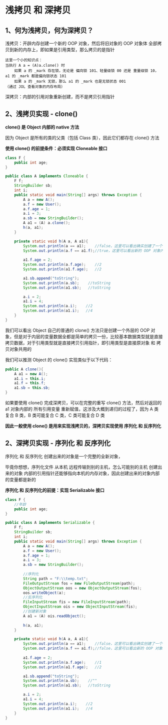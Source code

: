 # 浅拷贝 和 深拷贝



## 1、何为浅拷贝，何为深拷贝？

浅拷贝：开辟内存创建一个新的 OOP 对象，然后将旧对象的 OOP 对象体 全部拷贝到新的内存上，即如果是引用类型，那么拷贝的是指针

```
这里一个小的知识点：
当执行 A a = (A)a.clone() 时
	如果 a 的 _mark 存在锁，无论是 偏向锁 101、轻量级锁 00 还是 重量级锁 10，a1 的 _mark 都是偏向锁状态 101
	如果 a 的 _mark 无锁，那么 a1 的 _mark 也是无锁状态 001
（通过 JOL 查看对象的内存布局）
```

深拷贝：内部的引用对象重新创建，而不是拷贝引用指针



## 2、浅拷贝实现 - clone()

**clone() 是 Object 内部的 native 方法**

因为 Object 是所有的类的父类（包括 Class 类），因此它们都存在 clone() 方法

**使用 clone() 的前提条件：必须实现 Cloneable 接口**



```java
class F {
    public int age;
}

public class A implements Cloneable {
    F f;
    StringBuilder sb;
    int i;
    public static void main(String[] args) throws Exception {
        A a = new A();
        a.f = new User();
        a.f.age = 1;
        a.i = 3;
        a.sb = new StringBuilder();
        A a1 = (A) a.clone();
        h(a, a1);
    }

    private static void h(A a, A a1){
        System.out.println(a == a1);    //false，这里可以看出确实创建了一个新的 OOP 对象
        System.out.println(a.f == a1.f);//true，这里可以看出新的 OOP 对象内部的引用变量和原对象是同一个
        
        a1.f.age = 2;
        System.out.println(a.f.age);    //2
        System.out.println(a1.f.age);   //2

        a1.sb.append("toString");
        System.out.println(a.sb);    //toString
        System.out.println(a1.sb);   //toString

        a.i = 2;
        a1.i = 4;
        System.out.println(a.i);    //2
        System.out.println(a1.i);   //4
    }
}
```



我们可以看出 Object 自己的普通的 clone() 方法只是创建一个外层的 OOP 对象，但是对于内层的变量数据全都是简单的拷贝一份，比较基本数据类型就是直接拷贝数据，对于引用类型就是直接拷贝引用指针，即引用类型是直接原对象 和 拷贝对象共用的

我们可以推测 Object 的 clone() 实现类似于以下代码：

```java
public A clone(){
	A a1 = new A();
    a1.i = this.i;
    a1.f = this.f;
    a1.sb = this.sb;
}
```



如果要使用 clone() 完成深拷贝，可以在完整的重写 clone() 方法，然后对返回的 a1 对象内部的 所有引用变量 重新赋值，这涉及大概到递归的过程了，因为 A 类复合 B 类，B 类可能复合 C 类，C 类可能复合 D 类

**因此一般使用 clone() 是用来实现浅拷贝的，深拷贝实现使用 序列化 和 反序列化**



## 2、深拷贝实现 - 序列化 和 反序列化

序列化 和 反序列化 创建出来的对象是一个完整的全新对象，

毕竟你想想，序列化文件 从本机 远程传输到别的主机，怎么可能别的主机 创建出来的对象 内部的引用指针还能够指向本机的内存对象，因此创建出来的对象内部的变量都是新的



**序列化 和 反序列化的前提：实现 Serializable 接口**

```java
class F {
    //年龄
    public int age;
}

public class A implements Serializable {
    F f;
    StringBuilder sb;
    int i;
    public static void main(String[] args) throws Exception {
        A a = new A();
        a.f = new User();
        a.f.age = 1;
        a.i = 3;
        a.sb = new StringBuilder();
        
        //序列化
        String path = "F:\\temp.txt";
        FileOutputStream fos = new FileOutputStream(path);
        ObjectOutputStream oos = new ObjectOutputStream(fos);
        oos.writeObject(a);
		//反序列化
        FileInputStream fis = new FileInputStream(path);
        ObjectInputStream ois = new ObjectInputStream(fis);
        //创建新对象
        A a1 = (A) ois.readObject();
        
        h(a, a1);
    }

    private static void h(A a, A a1){
        System.out.println(a == a1);    //false，这里可以看出确实创建了一个新的 OOP 对象
        System.out.println(a.f == a1.f);//false，这里可以看出新的 OOP 对象内部的引用变量和原对象 不是 同一个
        
        a1.f.age = 2;
        System.out.println(a.f.age);    //1
        System.out.println(a1.f.age);   //2

        a1.sb.append("toString");
        System.out.println(a.sb);    //""
        System.out.println(a1.sb);   //toString

        a.i = 2;
        a1.i = 4;
        System.out.println(a.i);    //2
        System.out.println(a1.i);   //4
    }
}
```

